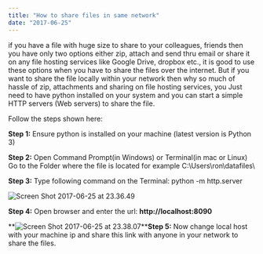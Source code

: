 ```yaml
---
title: "How to share files in same network"
date: "2017-06-25"
---
```


if you have a file with huge size to share to your colleagues, friends then you have only two options either zip, attach and send thru email or share it on any file hosting services like Google Drive, dropbox etc., it is good to use these options when you have to share the files over the internet. But if you want to share the file locally within your network then why so much of hassle of zip, attachments and sharing on file hosting services, you Just need to have python installed on your system and you can start a simple HTTP servers (Web servers) to share the file.

Follow the steps shown here:

**Step 1:** Ensure python is installed on your machine (latest version is Python 3)

**Step 2:** Open Command Prompt(in Windows) or Terminal(in mac or Linux) Go to the Folder where the file is located for example C:\Users\ron\datafiles\

**Step 3:** Type following command on the Terminal: python -m http.server <port number>

![Screen Shot 2017-06-25 at 23.36.49](https://techpickup.files.wordpress.com/2017/06/screen-shot-2017-06-25-at-23-36-49.png)

**Step 4:** Open browser and enter the url: **http://localhost:8090**

**![Screen Shot 2017-06-25 at 23.38.07](https://techpickup.files.wordpress.com/2017/06/screen-shot-2017-06-25-at-23-38-07.png)****Step 5:** Now change local host with your machine ip and share this link with anyone in your network to share the files.
